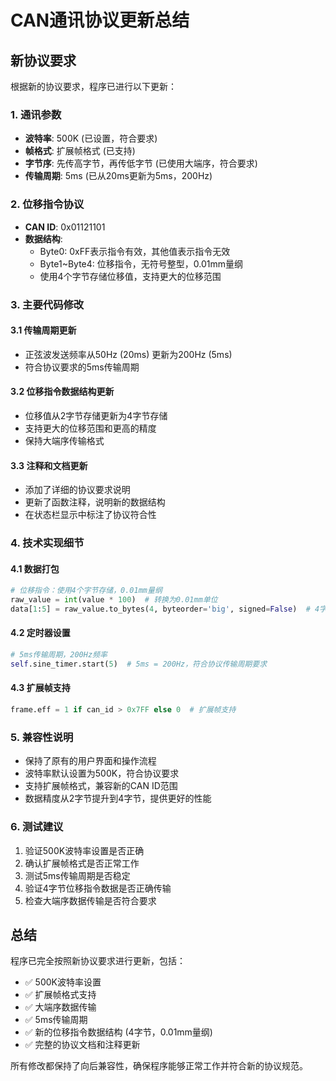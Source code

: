 # CAN通讯协议更新总结

## 新协议要求
根据新的协议要求，程序已进行以下更新：

### 1. 通讯参数
- **波特率**: 500K (已设置，符合要求)
- **帧格式**: 扩展帧格式 (已支持)
- **字节序**: 先传高字节，再传低字节 (已使用大端序，符合要求)
- **传输周期**: 5ms (已从20ms更新为5ms，200Hz)

### 2. 位移指令协议
- **CAN ID**: 0x01121101
- **数据结构**:
  - Byte0: 0xFF表示指令有效，其他值表示指令无效
  - Byte1~Byte4: 位移指令，无符号整型，0.01mm量纲
  - 使用4个字节存储位移值，支持更大的位移范围

### 3. 主要代码修改

#### 3.1 传输周期更新
- 正弦波发送频率从50Hz (20ms) 更新为200Hz (5ms)
- 符合协议要求的5ms传输周期

#### 3.2 位移指令数据结构更新
- 位移值从2字节存储更新为4字节存储
- 支持更大的位移范围和更高的精度
- 保持大端序传输格式

#### 3.3 注释和文档更新
- 添加了详细的协议要求说明
- 更新了函数注释，说明新的数据结构
- 在状态栏显示中标注了协议符合性

### 4. 技术实现细节

#### 4.1 数据打包
```python
# 位移指令：使用4个字节存储，0.01mm量纲
raw_value = int(value * 100)  # 转换为0.01mm单位
data[1:5] = raw_value.to_bytes(4, byteorder='big', signed=False)  # 4字节，大端序，无符号
```

#### 4.2 定时器设置
```python
# 5ms传输周期，200Hz频率
self.sine_timer.start(5)  # 5ms = 200Hz，符合协议传输周期要求
```

#### 4.3 扩展帧支持
```python
frame.eff = 1 if can_id > 0x7FF else 0  # 扩展帧支持
```

### 5. 兼容性说明
- 保持了原有的用户界面和操作流程
- 波特率默认设置为500K，符合协议要求
- 支持扩展帧格式，兼容新的CAN ID范围
- 数据精度从2字节提升到4字节，提供更好的性能

### 6. 测试建议
1. 验证500K波特率设置是否正确
2. 确认扩展帧格式是否正常工作
3. 测试5ms传输周期是否稳定
4. 验证4字节位移指令数据是否正确传输
5. 检查大端序数据传输是否符合要求

## 总结
程序已完全按照新协议要求进行更新，包括：
- ✅ 500K波特率设置
- ✅ 扩展帧格式支持
- ✅ 大端序数据传输
- ✅ 5ms传输周期
- ✅ 新的位移指令数据结构 (4字节，0.01mm量纲)
- ✅ 完整的协议文档和注释更新

所有修改都保持了向后兼容性，确保程序能够正常工作并符合新的协议规范。 